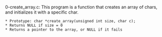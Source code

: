 0-create_array.c: This program is a function that creates an array of chars, and initializes it with a specific char.

	* Prototype: char *create_array(unsigned int size, char c);
	* Returns NULL if size = 0
	* Returns a pointer to the array, or NULL if it fails
